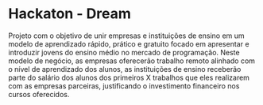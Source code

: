 # Hackaton - Dream
Projeto com o objetivo de unir empresas e instituições de ensino em um modelo de aprendizado rápido, prático e gratuito focado em apresentar e introduzir jovens do ensino médio no mercado de programação. Neste modelo de negócio, as empresas oferecerão trabalho remoto alinhado com o nível de aprendizado dos alunos, as instituições de ensino receberão parte do salário dos alunos dos primeiros X trabalhos que eles realizarem com as empresas parceiras, justificando o investimento financeiro nos cursos oferecidos.
